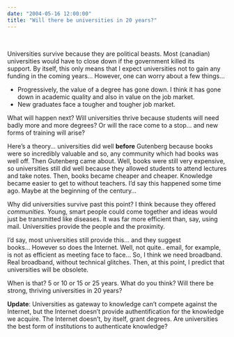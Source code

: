 ```yaml
---
date: "2004-05-16 12:00:00"
title: "Will there be universities in 20 years?"
---
```




&nbsp;

Universities survive because they are political beasts. Most (canadian) universities would have to close down if the government killed its support. By itself, this only means that I expect universities not to gain any funding in the coming years&hellip; However, one can worry about a few things&hellip;

- Progressively, the value of a degree has gone down. I think it has gone down in academic quality and also in value on the job market.
- New graduates face a tougher and tougher job market.


What will happen next? Will universities thrive because students will need badly more and more degrees? Or will the race come to a stop&hellip; and new forms of training will arise?

Here&rsquo;s a theory&hellip; universities did well <b>before</b> Gutenberg because books were so incredibly valuable and so, any community which had books was well off. Then Gutenberg came about. Well, books were still very expensive, so universities still did well because they allowed students to attend lectures and take notes. Then, books became cheaper and cheaper. Knowledge became easier to get to without teachers. I&rsquo;d say this happened some time ago. Maybe at the beginning of the century&hellip;

Why did universities survive past this point? I think because they offered <i>communities</i>. Young, smart people could come together and ideas would just be transmitted like diseases. It was far more efficient than, say, using mail. Universities provide the people and the proximity.

I&rsquo;d say, most universities still provide this&hellip; and they suggest books&hellip; However so does the Internet. Well, not quite.. email, for example, is not as efficient as meeting face to face&hellip; So, I think we need broadband. Real broadband, without technical glitches. Then, at this point, I predict that universities will be obsolete.

When is that? 5 or 10 or 15 or 25 years. What do you think? Will there be strong, thriving universities in 20 years?

__Update__: Universities as gateway to knowledge can&rsquo;t compete against the Internet, but the Internet doesn&rsquo;t provide authentification for the knowledge we acquire. The Internet doesn&rsquo;t, by itself, grant degrees. Are universities the best form of institutions to authenticate knowledge?

